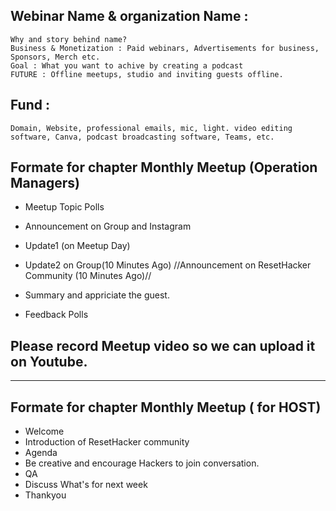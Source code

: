 
## Webinar Name & organization Name :

    Why and story behind name?
    Business & Monetization : Paid webinars, Advertisements for business, Sponsors, Merch etc.
    Goal : What you want to achive by creating a podcast
    FUTURE : Offline meetups, studio and inviting guests offline.

## Fund :

    Domain, Website, professional emails, mic, light. video editing software, Canva, podcast broadcasting software, Teams, etc.


## Formate for chapter Monthly Meetup (Operation Managers)

- Meetup Topic Polls
- Announcement on Group and Instagram
- Update1 (on Meetup Day)
- Update2 on Group(10 Minutes Ago)
//Announcement on ResetHacker Community (10 Minutes Ago)//

- Summary and appriciate the guest.
- Feedback Polls 

## Please record Meetup video so we can upload it on Youtube.

-----------------------------

## Formate for chapter Monthly Meetup ( for HOST)

- Welcome
- Introduction of ResetHacker community
- Agenda
- Be creative and encourage Hackers to join conversation.
- QA 
- Discuss What's for next week
- Thankyou
